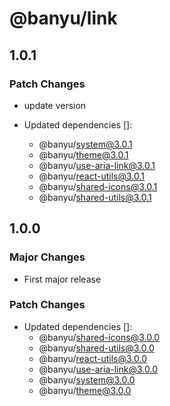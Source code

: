 # @banyu/link

## 1.0.1

### Patch Changes

- update version

- Updated dependencies []:
  - @banyu/system@3.0.1
  - @banyu/theme@3.0.1
  - @banyu/use-aria-link@3.0.1
  - @banyu/react-utils@3.0.1
  - @banyu/shared-icons@3.0.1
  - @banyu/shared-utils@3.0.1

## 1.0.0

### Major Changes

- First major release

### Patch Changes

- Updated dependencies []:
  - @banyu/shared-icons@3.0.0
  - @banyu/shared-utils@3.0.0
  - @banyu/react-utils@3.0.0
  - @banyu/use-aria-link@3.0.0
  - @banyu/system@3.0.0
  - @banyu/theme@3.0.0
